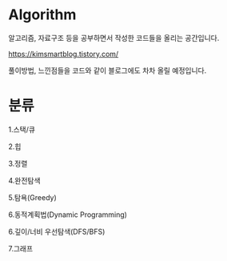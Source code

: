 # Algorithm

알고리즘, 자료구조 등을 공부하면서 작성한 코드들을 올리는 공간입니다.

https://kimsmartblog.tistory.com/

풀이방법, 느낀점들을 코드와 같이 블로그에도 차차 올릴 예정입니다.


# 분류

1.스택/큐

2.힙

3.정렬

4.완전탐색

5.탐욕(Greedy)

6.동적계획법(Dynamic Programming)

6.깊이/너비 우선탐색(DFS/BFS)

7.그래프


